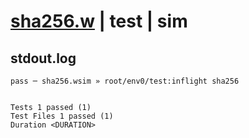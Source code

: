 # [sha256.w](../../../../../../examples/tests/sdk_tests/util/sha256.w) | test | sim

## stdout.log
```log
pass ─ sha256.wsim » root/env0/test:inflight sha256
 
 
Tests 1 passed (1)
Test Files 1 passed (1)
Duration <DURATION>
```


